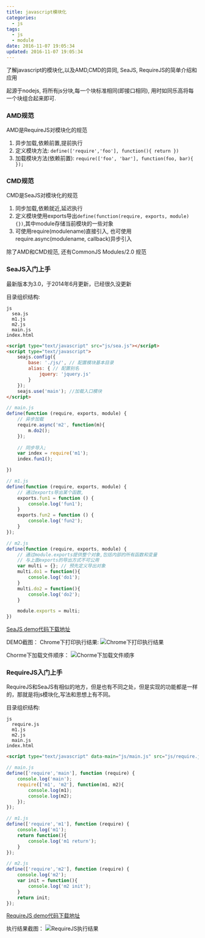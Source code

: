```yaml
---
title: javascript模块化
categories:
  - js
tags:
  - js
  - module
date: 2016-11-07 19:05:34
updated: 2016-11-07 19:05:34
---
```


了解javascript的模块化,以及AMD,CMD的异同, SeaJS, RequireJS的简单介绍和应用

起源于nodejs, 将所有js分块,每一个块标准相同(即接口相同), 用时如同乐高将每一个块组合起来即可.

### AMD规范
AMD是RequireJS对模块化的规范
1. 异步加载,依赖前置,提前执行
2. 定义模块方法: `define(['require','foo'], function(){ return })`
3. 加载模块方法(依赖前置): `require(['foo', 'bar'], function(foo, bar){ });`

### CMD规范
CMD是SeaJS对模块化的规范
1. 同步加载,依赖就近,延迟执行
2. 定义模块使用exports导出`define(function(require, exports, module){})`,其中module存储当前模块的一些对象
3. 可使用require(modulename)直接引入, 也可使用require.async(modulename, callback)异步引入

除了AMD和CMD规范, 还有CommonJS Modules/2.0 规范

### SeaJS入门上手
最新版本为3.0，于2014年6月更新，已经很久没更新

目录组织结构:
```
js
  sea.js
  m1.js
  m2.js
  main.js
index.html
```

```html
<script type="text/javascript" src="js/sea.js"></script>
<script type="text/javascript">
    seajs.config({
        base: './js/', // 配置模块基本目录
        alias: { // 配置别名
            jquery: 'jquery.js'
        }
    });
    seajs.use('main'); //加载入口模块
</script>
```

```js
// main.js
define(function (require, exports, module) {
    // 异步加载
    require.async('m2', function(m){
        m.do2();
    });
    
    // 同步导入;
    var index = require('m1');
    index.fun1();

})
```

```js
// m1.js
define(function (require, exports, module) {
    // 通过exports导出某个函数,
    exports.fun1 = function () {
        console.log('fun1');
    }
    exports.fun2 = function () {
        console.log('fun2');
    }
});

```

```js
// m2.js
define(function (require, exports, module) {
    // 通过module.exports提供整个对象,包括内部的所有函数和变量
    // 与上面exports的导出方式不可公用
    var multi = {}; // 预先定义导出对象
    multi.do1 = function(){
        console.log('do1');
    }
    multi.do2 = function(){
        console.log('do2');
    }

    module.exports = multi;
})
```
[SeaJS demo代码下载地址](./SeaJS.zip)

DEMO截图：
Chrome下打印执行结果:
![Chrome下打印执行结果](1.png)

Chorme下加载文件顺序：
![Chorme下加载文件顺序](2.png)


### RequireJS入门上手
RequireJS和SeaJS有相似的地方，但是也有不同之处，但是实现的功能都是一样的，那就是将js模块化,写法和思想上有不同。

目录组织结构:
```
js
  require.js
  m1.js
  m2.js
  main.js
index.html
```

```html
<script type="text/javascript" data-main="js/main.js" src="js/require.js"></script>
```

```js
// main.js
define(['require','main'], function (require) {
    console.log('main');
    require(['m1', 'm2'], function(m1, m2){
        console.log(m1);
        console.log(m2);
    });
});
```

```js
// m1.js
define(['require','m1'], function (require) {
    console.log('m1');
    return function(){
        console.log('m1 return');
    }
});
```

```js
// m2.js
define(['require','m2'], function (require) {
    console.log('m2');
    var init = function(){
        console.log('m2 init');
    }
    return init;
});
```

[RequireJS demo代码下载地址](./RequireJS.zip)


执行结果截图：
![RequireJS执行结果](3.png)
